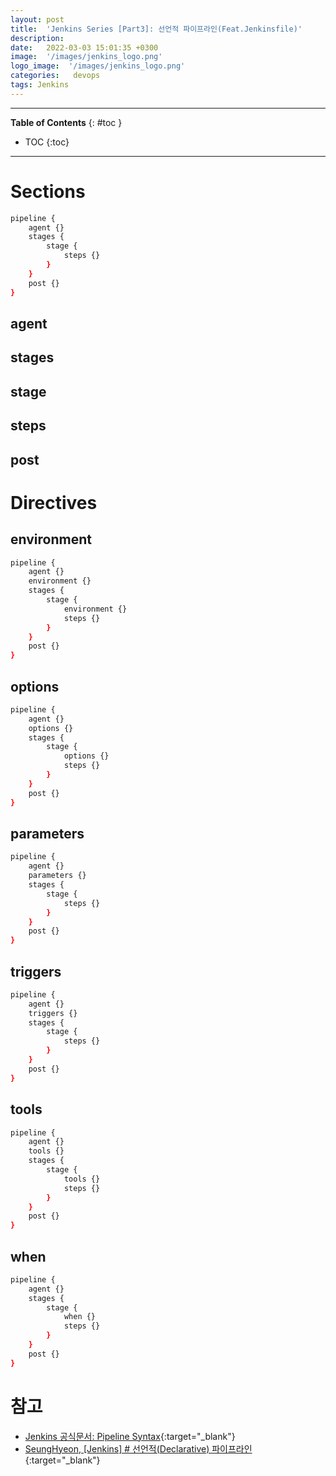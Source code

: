 ```yaml
---
layout: post
title:  'Jenkins Series [Part3]: 선언적 파이프라인(Feat.Jenkinsfile)'
description: 
date:   2022-03-03 15:01:35 +0300
image:  '/images/jenkins_logo.png'
logo_image:  '/images/jenkins_logo.png'
categories:   devops
tags: Jenkins
---
```

---

**Table of Contents**
{: #toc }
*  TOC
{:toc}

---

# Sections

```sh
pipeline {
    agent {}
    stages {
        stage {
            steps {}
        }
    }
    post {}
}
```

## agent

## stages

## stage

## steps

## post

# Directives

## environment  

```sh
pipeline {
    agent {}
    environment {}
    stages {
        stage {
            environment {}
            steps {}
        }
    }
    post {}
}
```

## options

```sh
pipeline {
    agent {}
    options {}
    stages {
        stage {
            options {}
            steps {}
        }
    }
    post {}
}
```

## parameters

```sh
pipeline {
    agent {}
    parameters {}
    stages {
        stage {
            steps {}
        }
    }
    post {}
}
```

## triggers

```sh
pipeline {
    agent {}
    triggers {}
    stages {
        stage {
            steps {}
        }
    }
    post {}
}
```

## tools

```sh
pipeline {
    agent {}
    tools {}
    stages {
        stage {
            tools {}
            steps {}
        }
    }
    post {}
}
```

## when

```sh
pipeline {
    agent {}
    stages {
        stage {
            when {}
            steps {}
        }
    }
    post {}
}
```

# 참고
- [Jenkins 공식문서: Pipeline Syntax](https://www.jenkins.io/doc/book/pipeline/syntax/#when){:target="_blank"}
- [SeungHyeon, [Jenkins] # 선언적(Declarative) 파이프라인](https://velog.io/@seunghyeon/Jenkins-선언적Declarative-파이프라인#when--branch-name-){:target="_blank"}